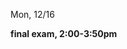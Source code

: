 <div class="change">
<div class="column_date">
<p markdown="block">

Mon, 12/16
</p>
</div>

<div class="column_recitation">
<p markdown="block">

__final exam, 2:00-3:50pm__

</p>
</div>

</div>
